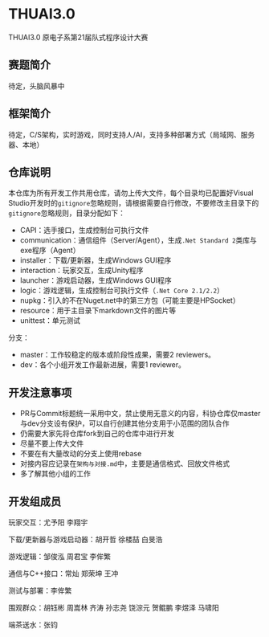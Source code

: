 # THUAI3.0
THUAI3.0 原电子系第21届队式程序设计大赛

## 赛题简介

待定，头脑风暴中

## 框架简介

待定，C/S架构，实时游戏，同时支持人/AI，支持多种部署方式（局域网、服务器、本地）

## 仓库说明

本仓库为所有开发工作共用仓库，请勿上传大文件，每个目录均已配置好Visual Studio开发时的`gitignore`忽略规则，请根据需要自行修改，不要修改主目录下的`gitignore`忽略规则，目录分配如下：

- CAPI：选手接口，生成控制台可执行文件
- communication：通信组件（Server/Agent），生成`.Net Standard 2`类库与exe程序（Agent）
- installer：下载/更新器，生成Windows GUI程序
- interaction：玩家交互，生成Unity程序
- launcher：游戏启动器，生成Windows GUI程序
- logic：游戏逻辑，生成控制台可执行文件（`.Net Core 2.1/2.2`）
- nupkg：引入的不在Nuget.net中的第三方包（可能主要是HPSocket）
- resource：用于主目录下markdown文件的图片等
- unittest：单元测试

分支：
- master：工作较稳定的版本或阶段性成果，需要2 reviewers。
- dev：各个小组开发工作最新进展，需要1 reviewer。

## 开发注意事项
- PR与Commit标题统一采用中文，禁止使用无意义的内容，科协仓库仅master与dev分支设有保护，可以自行创建其他分支用于小范围的团队合作
- 仍需要大家先将仓库fork到自己的仓库中进行开发
- 尽量不要上传大文件
- 不要在有大量改动的分支上使用rebase
- 对接内容应记录在`架构与对接.md`中，主要是通信格式、回放文件格式
- 多了解其他小组的工作

## 开发组成员

玩家交互：尤予阳 李翔宇

下载/更新器与游戏启动器：胡开哲 徐楼喆 白旻浩

游戏逻辑：邹俊泓 周君宝 李侔繁

通信与C++接口：常灿 郑荣坤 王冲

测试与部署：李侔繁

围观群众：胡钰彬 周嵩林 齐涛 孙志尧 饶淙元 贺鲲鹏 李煜泽 马啸阳

端茶送水：张钧 

 
